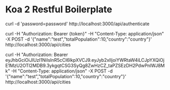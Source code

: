 # Koa 2 Restful Boilerplate

curl -d 'password=password' http://localhost:3000/api/authenticate

curl -H "Authorization: Bearer {token}" -H "Content-Type: application/json" -X POST -d '{"name":"test","totalPopulation":10,"country":"country"}' http://localhost:3000/api/cities

curl -H "Authorization: Bearer eyJhbGciOiJIUzI1NiIsInR5cCI6IkpXVCJ9.eyJyb2xlIjoiYWRtaW4iLCJpYXQiOjE1MzU2OTI2MDB9.3ykgqtCSG3SyQg8ZwHzCZ_taPZSEzDH2PdwPnlWJ8Mk" -H "Content-Type: application/json" -X POST -d '{"name":"test","totalPopulation":10,"country":"country"}' http://localhost:3000/api/cities





